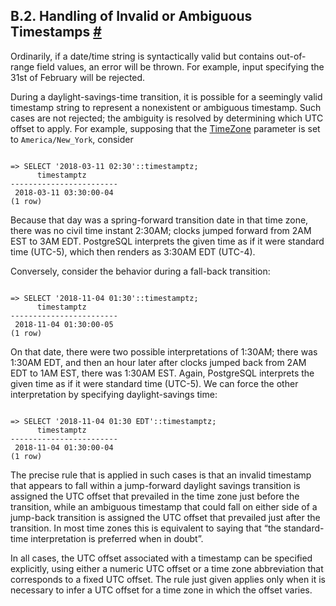 ## B.2. Handling of Invalid or Ambiguous Timestamps [#](#DATETIME-INVALID-INPUT)

Ordinarily, if a date/time string is syntactically valid but contains out-of-range field values, an error will be thrown. For example, input specifying the 31st of February will be rejected.

During a daylight-savings-time transition, it is possible for a seemingly valid timestamp string to represent a nonexistent or ambiguous timestamp. Such cases are not rejected; the ambiguity is resolved by determining which UTC offset to apply. For example, supposing that the [TimeZone](runtime-config-client.html#GUC-TIMEZONE) parameter is set to `America/New_York`, consider

```

=> SELECT '2018-03-11 02:30'::timestamptz;
      timestamptz
------------------------
 2018-03-11 03:30:00-04
(1 row)
```

Because that day was a spring-forward transition date in that time zone, there was no civil time instant 2:30AM; clocks jumped forward from 2AM EST to 3AM EDT. PostgreSQL interprets the given time as if it were standard time (UTC-5), which then renders as 3:30AM EDT (UTC-4).

Conversely, consider the behavior during a fall-back transition:

```

=> SELECT '2018-11-04 01:30'::timestamptz;
      timestamptz
------------------------
 2018-11-04 01:30:00-05
(1 row)
```

On that date, there were two possible interpretations of 1:30AM; there was 1:30AM EDT, and then an hour later after clocks jumped back from 2AM EDT to 1AM EST, there was 1:30AM EST. Again, PostgreSQL interprets the given time as if it were standard time (UTC-5). We can force the other interpretation by specifying daylight-savings time:

```

=> SELECT '2018-11-04 01:30 EDT'::timestamptz;
      timestamptz
------------------------
 2018-11-04 01:30:00-04
(1 row)
```

The precise rule that is applied in such cases is that an invalid timestamp that appears to fall within a jump-forward daylight savings transition is assigned the UTC offset that prevailed in the time zone just before the transition, while an ambiguous timestamp that could fall on either side of a jump-back transition is assigned the UTC offset that prevailed just after the transition. In most time zones this is equivalent to saying that “the standard-time interpretation is preferred when in doubt”.

In all cases, the UTC offset associated with a timestamp can be specified explicitly, using either a numeric UTC offset or a time zone abbreviation that corresponds to a fixed UTC offset. The rule just given applies only when it is necessary to infer a UTC offset for a time zone in which the offset varies.